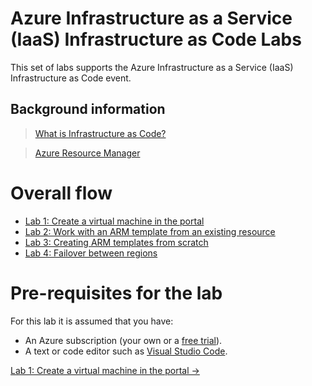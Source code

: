 # Azure Infrastructure as a Service (IaaS) Infrastructure as Code Labs

This set of labs supports the Azure Infrastructure as a Service (IaaS) Infrastructure as Code event.

## Background information

>[What is Infrastructure as Code?](https://docs.microsoft.com/en-us/azure/devops/learn/what-is-infrastructure-as-code)

>[Azure Resource Manager](https://docs.microsoft.com/en-us/azure/azure-resource-manager/resource-group-overview)

# Overall flow

- [Lab 1: Create a virtual machine in the portal](https://github.com/gidavies/AzureIaaSInfraLab/blob/master/IaasIaCLab1.md)
- [Lab 2: Work with an ARM template from an existing resource](https://github.com/gidavies/AzureIaaSInfraLab/blob/master/IaasIaCLab2.md)
- [Lab 3: Creating ARM templates from scratch](https://github.com/gidavies/AzureIaaSInfraLab/blob/master/IaasIaCLab3.md)
- [Lab 4: Failover between regions](https://github.com/gidavies/AzureIaaSInfraLab/blob/master/IaasIaCLab4.md)

# Pre-requisites for the lab

For this lab it is assumed that you have:
- An Azure subscription (your own or a [free trial](https://azure.microsoft.com/en-us/free/)).
- A text or code editor such as [Visual Studio Code](https://code.visualstudio.com/). 

[Lab 1: Create a virtual machine in the portal ->](https://github.com/gidavies/AzureIaaSInfraLab/blob/master/IaasIaCLab1.md)
